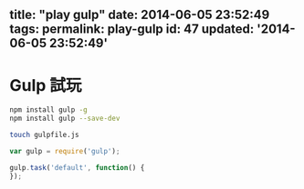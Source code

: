 title: "play gulp"
date: 2014-06-05 23:52:49
tags:
permalink: play-gulp
id: 47
updated: '2014-06-05 23:52:49'
---


# Gulp 試玩

```bash
npm install gulp -g
npm install gulp --save-dev

touch gulpfile.js
```

```javascript
var gulp = require('gulp');

gulp.task('default', function() {
});
```
